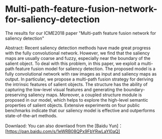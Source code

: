 # Multi-path-feature-fusion-network-for-saliency-detection
The results for our ICME2018 paper "Multi-path feature fusion network for saliency detection" 

Abstract:
Recent saliency detection methods have made great progress with the fully convolutional network. However, we find that
the saliency maps are usually coarse and fuzzy, especially near the boundary of the salient object. To deal with this problem, in this paper, we exploit a multi-path feature fusion model for saliency detection. The proposed model is a fully convolutional network with raw images as input and saliency maps as output. In particular, we propose a multi-path fusion strategy for deriving the intrinsic features of salient objects. The structure has the ability of capturing the low-level visual features and generating the boundary-preserving saliency maps. Moreover, a coupled structure module is proposed in our
model, which helps to explore the high-level semantic properties of salient objects. Extensive experiments on four public
benchmarks indicate that our saliency model is effective and outperforms state-of-the-art methods.


Downlaod:
You can also downlaod from the [Baidu Yun]：[https://pan.baidu.com/s/1eWRB08QPx9FbYRwLaYl0aQ]


